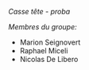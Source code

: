 *Casse tête - proba*


*Membres du groupe:*

- Marion Seignovert
- Raphael Miceli
- Nicolas De Libero

